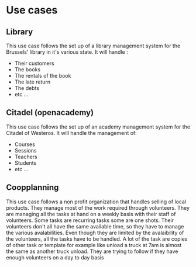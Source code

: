 # Use cases

## Library

This use case follows the set up of a library management system for the Brussels' library in it's various state. It will handle :
* Their customers
* The books
* The rentals of the book
* The late return
* The debts
* etc ...

## Citadel (openacademy)

This use case follows the set up of an academy management system for the Citadel of Westeros. It will handle the management of:
* Courses
* Sessions
* Teachers
* Students
* etc ...

## Coopplanning

This use case follows a non profit organization that handles selling of local products. They manage most of the work required through volunteers. They are managing all the tasks at hand on a weekly basis with their staff of volunteers. Some tasks are recurring tasks some are one shots. Their volunteers don't all have the same available time, so they have to manage the various avalabilities. Even though they are limited by the avalaibility of the volunteers, all the tasks have to be handled. A lot of the task are copies of other task or template for example like unload a truck at 7am is almost the same as another truck unload. They are trying to follow if they have enough volunteers on a day to day basis
